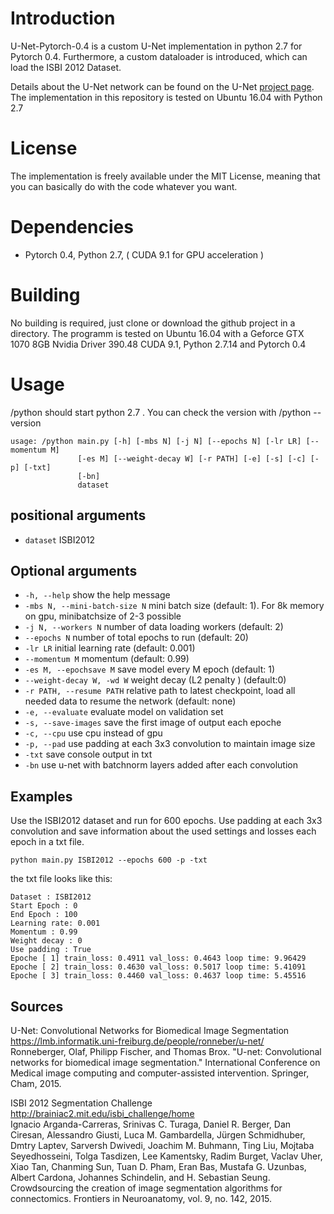 # Introduction
U-Net-Pytorch-0.4 is a custom U-Net implementation in python 2.7 for Pytorch 0.4.
Furthermore, a custom dataloader is introduced, which can load the ISBI 2012 Dataset.

Details about the U-Net network can be found on the U-Net [project page](https://lmb.informatik.uni-freiburg.de/people/ronneber/u-net/).
The implementation in this repository is tested on Ubuntu 16.04 with Python 2.7    

# License
The implementation is freely available under the MIT License,
meaning that you can basically do with the code whatever you want.



# Dependencies
* Pytorch 0.4, Python 2.7, ( CUDA 9.1 for GPU acceleration )   
 



# Building
No building is required, just clone or download the github project in a directory. The programm is tested on Ubuntu 16.04 with a Geforce GTX 1070 8GB Nvidia Driver 390.48 CUDA 9.1, Python 2.7.14 and Pytorch 0.4  


# Usage
/python should start python 2.7 . You can check the version with /python --version
```
usage: /python main.py [-h] [-mbs N] [-j N] [--epochs N] [-lr LR] [--momentum M]
               [-es M] [--weight-decay W] [-r PATH] [-e] [-s] [-c] [-p] [-txt]
               [-bn]
               dataset

```
## positional arguments
* `dataset` ISBI2012

## Optional arguments
*  `-h, --help`            show the help message
*  `-mbs N, --mini-batch-size N`
                        mini batch size (default: 1). For 8k memory on gpu,
                        minibatchsize of 2-3 possible
*  `-j N, --workers N`     number of data loading workers (default: 2)
*  `--epochs N`            number of total epochs to run (default: 20)
*  `-lr LR`                initial learning rate (default: 0.001)
*  `--momentum M`          momentum (default: 0.99)
*  `-es M, --epochsave M`  save model every M epoch (default: 1)
*  `--weight-decay W, -wd W`
                        weight decay (L2 penalty ) (default:0)
*  `-r PATH, --resume PATH`
                        relative path to latest checkpoint, load all needed data to resume the network (default: none)   
*  `-e, --evaluate`        evaluate model on validation set
*  `-s, --save-images`     save the first image of output each epoche
*  `-c, --cpu`             use cpu instead of gpu
*  `-p, --pad`             use padding at each 3x3 convolution to maintain image
                        size
*  `-txt`                  save console output in txt
*  `-bn`                   use u-net with batchnorm layers added after each
                        convolution




## Examples


Use the ISBI2012 dataset and run for 600 epochs. Use padding at each 3x3 convolution and save information about the used settings and losses each epoch in a txt file.
```
python main.py ISBI2012 --epochs 600 -p -txt
```
the txt file looks like this:
```
Dataset : ISBI2012
Start Epoch : 0
End Epoch : 100
Learning rate: 0.001
Momentum : 0.99
Weight decay : 0
Use padding : True
Epoche [ 1] train_loss: 0.4911 val_loss: 0.4643 loop time: 9.96429
Epoche [ 2] train_loss: 0.4630 val_loss: 0.5017 loop time: 5.41091
Epoche [ 3] train_loss: 0.4460 val_loss: 0.4637 loop time: 5.45516
```

## Sources
U-Net: Convolutional Networks for Biomedical Image Segmentation   
https://lmb.informatik.uni-freiburg.de/people/ronneber/u-net/   
Ronneberger, Olaf, Philipp Fischer, and Thomas Brox. "U-net: Convolutional networks for biomedical image segmentation." International Conference on Medical image computing and computer-assisted intervention. Springer, Cham, 2015.   

ISBI 2012 Segmentation Challenge   
http://brainiac2.mit.edu/isbi_challenge/home   
Ignacio Arganda-Carreras, Srinivas C. Turaga, Daniel R. Berger, Dan Ciresan, Alessandro Giusti, Luca M. Gambardella, Jürgen Schmidhuber, Dmtry Laptev, Sarversh Dwivedi, Joachim M. Buhmann, Ting Liu, Mojtaba Seyedhosseini, Tolga Tasdizen, Lee Kamentsky, Radim Burget, Vaclav Uher, Xiao Tan, Chanming Sun, Tuan D. Pham, Eran Bas, Mustafa G. Uzunbas, Albert Cardona, Johannes Schindelin, and H. Sebastian Seung. Crowdsourcing the creation of image segmentation algorithms for connectomics. Frontiers in Neuroanatomy, vol. 9, no. 142, 2015.   
